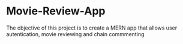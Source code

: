 # Movie-Review-App
The objective of this project is to create a MERN app that allows user autentication, movie reviewing and chain commmenting